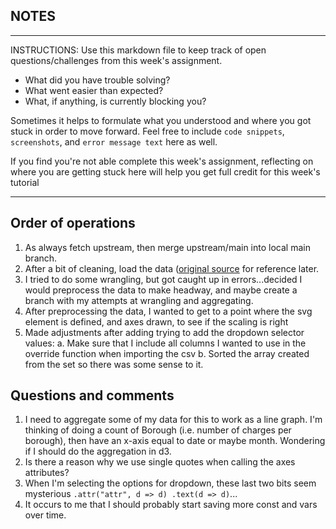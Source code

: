 ## NOTES

-----------
INSTRUCTIONS:
Use this markdown file to keep track of open questions/challenges from this week's assignment.
- What did you have trouble solving?
- What went easier than expected?
- What, if anything, is currently blocking you?

Sometimes it helps to formulate what you understood and where you got stuck in order to move forward. Feel free to include `code snippets`, `screenshots`, and `error message text` here as well.

If you find you're not able complete this week's assignment, reflecting on where you are getting stuck here will help you get full credit for this week's tutorial

------------

## Order of operations
1. As always fetch upstream, then merge upstream/main into local main branch.
2. After a bit of cleaning, load the data ([original source](https://data.cityofnewyork.us/Business/Charges/5fn4-dr26) for reference later.
3. I tried to do some wrangling, but got caught up in errors...decided I would preprocess the data to make headway, and maybe create a branch with my attempts at wrangling and aggregating.
4. After preprocessing the data, I wanted to get to a point where the svg element is defined, and axes drawn, to see if the scaling is right
5. Made adjustments after adding trying to add the dropdown selector values:
a. Make sure that I include all columns I wanted to use in the override function when importing the csv
b. Sorted the array created from the set so there was some sense to it.

## Questions and comments
1. I need to aggregate some of my data for this to work as a line graph. I'm thinking of doing a count of Borough (i.e. number of charges
per borough), then have an x-axis equal to date or maybe month. Wondering if I should do the aggregation in d3. 
2. Is there a reason why we use single quotes when calling the axes attributes?
3. When I'm selecting the options for dropdown, these last two bits seem mysterious `.attr("attr", d => d) .text(d => d)`...
4. It occurs to me that I should probably start saving more const and vars over time.